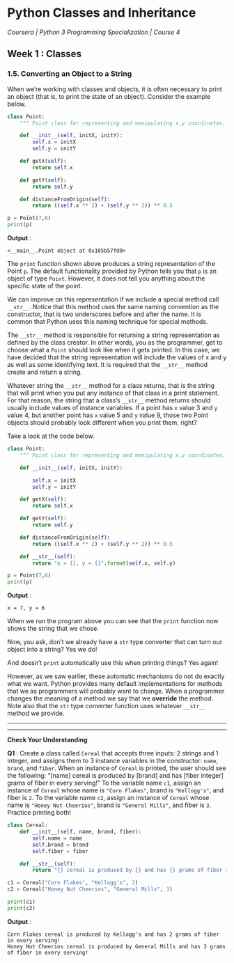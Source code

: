 # Python Classes and Inheritance
*Coursera | Python 3 Programming Specialization | Course 4*

## Week 1 : Classes
### 1.5. Converting an Object to a String

When we’re working with classes and objects, it is often necessary to print an object (that is, to print the state of an object). Consider the example below.

```python
class Point:
	""" Point class for representing and manipulating x,y coordinates. """

	def __init__(self, initX, initY):
		self.x = initX
		self.y = initY

	def getX(self):
		return self.x

	def getY(self):
		return self.y

	def distanceFromOrigin(self):
		return ((self.x ** 2) + (self.y ** 2)) ** 0.5

p = Point(7,6)
print(p)
```


**Output** :

```
<__main__.Point object at 0x105b57fd0>
```

The `print` function shown above produces a string representation of the Point `p`. The default functionality provided by Python tells you that `p` is an object of type `Point`. However, it does not tell you anything about the specific state of the point.

We can improve on this representation if we include a special method call `__str__`. Notice that this method uses the same naming convention as the constructor, that is two underscores before and after the name. It is common that Python uses this naming technique for special methods.

The `__str__` method is responsible for returning a string representation as defined by the class creator. In other words, you as the programmer, get to choose what a `Point` should look like when it gets printed. In this case, we have decided that the string representation will include the values of x and y as well as some identifying text. It is required that the `__str__` method create and return a string.

Whatever string the `__str__` method for a class returns, that is the string that will print when you put any instance of that class in a print statement. For that reason, the string that a class’s `__str__` method returns should usually include values of instance variables. If a point has `x` value 3 and `y` value 4, but another point has `x` value 5 and `y` value 9, those two Point objects should probably look different when you print them, right?

Take a look at the code below.

```python
class Point:
    """ Point class for representing and manipulating x,y coordinates. """

    def __init__(self, initX, initY):

        self.x = initX
        self.y = initY

    def getX(self):
        return self.x

    def getY(self):
        return self.y

    def distanceFromOrigin(self):
        return ((self.x ** 2) + (self.y ** 2)) ** 0.5

    def __str__(self):
        return "x = {}, y = {}".format(self.x, self.y)

p = Point(7,6)
print(p)
```


**Output** :

```
x = 7, y = 6
```

When we run the program above you can see that the `print` function now shows the string that we chose.

Now, you ask, don’t we already have a `str` type converter that can turn our object into a string? Yes we do!

And doesn’t `print` automatically use this when printing things? Yes again!

However, as we saw earlier, these automatic mechanisms do not do exactly what we want. Python provides many default implementations for methods that we as programmers will probably want to change. When a programmer changes the meaning of a method we say that we **override** the method. Note also that the `str` type converter function uses whatever `__str__` method we provide.

-------
--------

**Check Your Understanding**

**Q1** : Create a class called `Cereal` that accepts three inputs: 2 strings and 1 integer, and assigns them to 3 instance variables in the constructor: `name`, `brand`, and `fiber`. When an instance of `Cereal` is printed, the user should see the following: “[name] cereal is produced by [brand] and has [fiber integer] grams of fiber in every serving!” To the variable name `c1`, assign an instance of `Cereal` whose name is `"Corn Flakes"`, brand is `"Kellogg's"`, and fiber is `2`. To the variable name `c2`, assign an instance of `Cereal` whose name is `"Honey Nut Cheerios"`, brand is `"General Mills"`, and fiber is `3`. Practice printing both!

```python
class Cereal:
    def __init__(self, name, brand, fiber):
        self.name = name
        self.brand = brand
        self.fiber = fiber

    def __str__(self):
        return "{} cereal is produced by {} and has {} grams of fiber in every serving!".format(self.name, self.brand, self.fiber)

c1 = Cereal("Corn Flakes", "Kellogg's", 2)
c2 = Cereal("Honey Nut Cheerios", "General Mills", 3)

print(c1)
print(c2)
```


**Output** :

```
Corn Flakes cereal is produced by Kellogg's and has 2 grams of fiber in every serving!
Honey Nut Cheerios cereal is produced by General Mills and has 3 grams of fiber in every serving!
```
